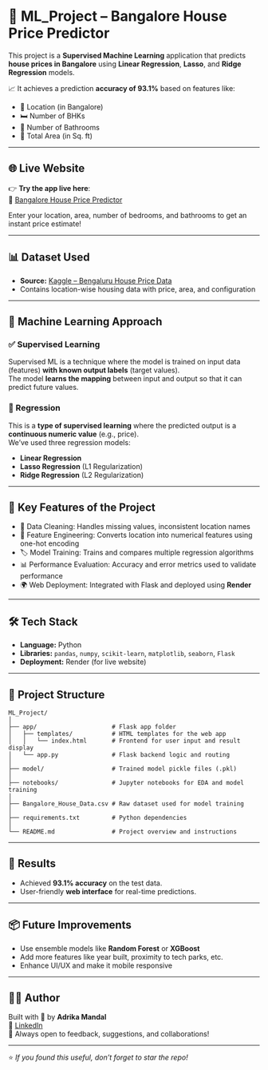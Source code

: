 # 🏡 ML_Project – Bangalore House Price Predictor

This project is a **Supervised Machine Learning** application that predicts **house prices in Bangalore** using **Linear Regression**, **Lasso**, and **Ridge Regression** models.

📈 It achieves a prediction **accuracy of 93.1%** based on features like:
- 📍 Location (in Bangalore)
- 🛏️ Number of BHKs
- 🚿 Number of Bathrooms
- 📐 Total Area (in Sq. ft)

---

## 🌐 Live Website

👉 **Try the app live here**:  
🔗 [Bangalore House Price Predictor](https://bangalore-house-price-predictor-dibd.onrender.com/)

Enter your location, area, number of bedrooms, and bathrooms to get an instant price estimate!

---

## 📊 Dataset Used

- **Source:** [Kaggle – Bengaluru House Price Data](https://www.kaggle.com/datasets/amitabhajoy/bengaluru-house-price-data)
- Contains location-wise housing data with price, area, and configuration

---

## 📌 Machine Learning Approach

### ✅ Supervised Learning
Supervised ML is a technique where the model is trained on input data (features) **with known output labels** (target values).  
The model **learns the mapping** between input and output so that it can predict future values.

### 🔁 Regression
This is a **type of supervised learning** where the predicted output is a **continuous numeric value** (e.g., price).  
We’ve used three regression models:
- **Linear Regression**
- **Lasso Regression** (L1 Regularization)
- **Ridge Regression** (L2 Regularization)

---

## 🧠 Key Features of the Project

- 🧹 Data Cleaning: Handles missing values, inconsistent location names
- 🧠 Feature Engineering: Converts location into numerical features using one-hot encoding
- 🏷️ Model Training: Trains and compares multiple regression algorithms
- 📊 Performance Evaluation: Accuracy and error metrics used to validate performance
- 🌍 Web Deployment: Integrated with Flask and deployed using **Render**

---

## 🛠️ Tech Stack

- **Language:** Python
- **Libraries:** `pandas`, `numpy`, `scikit-learn`, `matplotlib`, `seaborn`, `Flask`
- **Deployment:** Render (for live website)

---

## 📁 Project Structure

```
ML_Project/
│
├── app/                     # Flask app folder
│   ├── templates/           # HTML templates for the web app
│   │   └── index.html       # Frontend for user input and result display
│   └── app.py               # Flask backend logic and routing
│
├── model/                   # Trained model pickle files (.pkl)
│
├── notebooks/               # Jupyter notebooks for EDA and model training
│
├── Bangalore_House_Data.csv # Raw dataset used for model training
│
├── requirements.txt         # Python dependencies
│
└── README.md                # Project overview and instructions
```

---

## 📌 Results

- Achieved **93.1% accuracy** on the test data.
- User-friendly **web interface** for real-time predictions.

---

## 📦 Future Improvements

- Use ensemble models like **Random Forest** or **XGBoost**
- Add more features like year built, proximity to tech parks, etc.
- Enhance UI/UX and make it mobile responsive

---

## 👩‍💻 Author

Built with 💙 by **Adrika Mandal**  
📍 [LinkedIn](https://www.linkedin.com/in/adrika-mandal-753226246/)  
💬 Always open to feedback, suggestions, and collaborations!

---

⭐ *If you found this useful, don’t forget to star the repo!*
